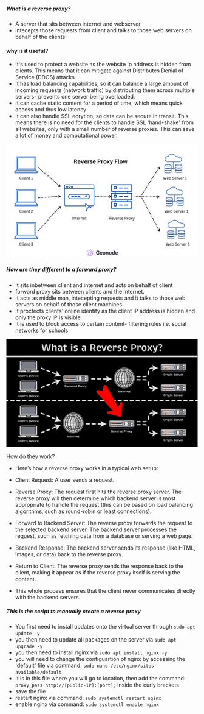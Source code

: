 ##### What is a reverse proxy?
- A server that sits between internet and webserver
- intecepts those requests from client and talks to those web servers on behalf of the clients 
#### why is it useful?
- It's used to protect a website as the website ip address is hidden from clients. This means that it can mitigate against Distributes Denial of Service (DDOS) attacks
- It has load balancing capabilities, so it can balance a large amount of incoming requests (network traffic) by distributing them across multiple servers- prevents one server being overloaded.
- It can cache static content for a period of time, which means quick access and thus low latency 
- It can also handle SSL ecrytion, so data can be secure in transit. This means there is no need for the clients to handle SSL 'hand-shake' from all websites, only with a small number of reverse proxies. This can save a lot of money and computational power. 


![reverse-proxy](../Pictures/reverse-proxy.png)




##### How are they different to a forward proxy?
- It sits inbetween client and internet and acts on behalf of client
- forward  proxy sits between clients and the internet. 
- It acts as middle man, intecepting requests and it talks to those web servers on behalf of those client machines
- It proctects clients' online identity as the client IP address is hidden and only the proxy IP is visible 
- It is used to block access to certain content- filtering rules i.e. social networks for schools 
  

  
![Forward-proxy](../Pictures/forward-proxy.jpg)


How do they work?
* Here’s how a reverse proxy works in a typical web setup:

* Client Request: A user sends a request.

* Reverse Proxy: The request first hits the reverse proxy server. The reverse proxy will then determine which backend server is most appropriate to handle the request (this can be based on load balancing algorithms, such as round-robin or least connections).

* Forward to Backend Server: The reverse proxy forwards the request to the selected backend server. The backend server processes the request, such as fetching data from a database or serving a web page.

* Backend Response: The backend server sends its response (like HTML, images, or data) back to the reverse proxy.

* Return to Client: The reverse proxy sends the response back to the client, making it appear as if the reverse proxy itself is serving the content.

- This whole process ensures that the client never communicates directly with the backend servers.


##### This is the script to manually create a reverse proxy 

- You first need to install updates onto the virtual server through `sudo apt update -y`
- you then need to update all packages on the server via `sudo apt upgrade -y`
- you then need to install nginx via `sudo apt install nginx -y`
- you will need to change the configuartion of nginx by accessing the 'default' file via command: `sudo nano /etc/nginx/sites-available/default`
- It is in this file where you will go to location, then add the command: `proxy_pass http://[public-IP]:[port];` inside the curly brackets
- save the file
- restart nginx via command: `sudo systemctl restart nginx`
- enable nginx via command: `sudo systemctl enable nginx`
  
  